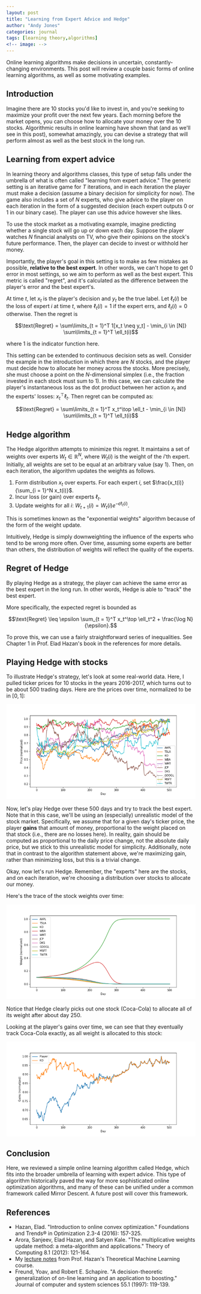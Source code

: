 ```yaml
---
layout: post
title: "Learning from Expert Advice and Hedge"
author: "Andy Jones"
categories: journal
tags: [learning theory,algorithms]
<!-- image: -->
---
```



Online learning algorithms make decisions in uncertain, constantly-changing environments. This post will review a couple basic forms of online learning algorithms, as well as some motivating examples.

## Introduction

Imagine there are 10 stocks you'd like to invest in, and you're seeking to maximize your profit over the next few years. Each morning before the market opens, you can choose how to allocate your money over the 10 stocks. Algorithmic results in online learning have shown that (and as we'll see in this post), somewhat amazingly, you can devise a strategy that will perform almost as well as the best stock in the long run.

## Learning from expert advice

In learning theory and algorithms classes, this type of setup falls under the umbrella of what is often called "learning from expert advice." The generic setting is an iterative game for $T$ iterations, and in each iteration the player must make a decision (assume a binary decision for simplicity for now). The game also includes a set of $N$ experts, who give advice to the player on each iteration in the form of a suggested decision (each expert outputs $0$ or $1$ in our binary case). The player can use this advice however she likes. 

To use the stock market as a motivating example, imagine predicting whether a single stock will go up or down each day. Suppose the player watches $N$ financial analysts on TV, who give their opinions on the stock's future performance. Then, the player can decide to invest or withhold her money.

Importantly, the player's goal in this setting is to make as few mistakes as possible, **relative to the best expert**. In other words, we can't hope to get $0$ error in most settings, so we aim to perform as well as the best expert. This metric is called "regret", and it's calculated as the difference between the player's error and the best expert's. 

At time $t$, let $x_t$ is the player's decision and $y_t$ be the true label. Let $\ell_t(i)$ be the loss of expert $i$ at time $t$, where $\ell_t(i) = 1$ if the expert errs, and $\ell_t(i) = 0$ otherwise. Then the regret is

$$\text{Regret} = \sum\limits_{t = 1}^T 1[x_t \neq y_t] - \min_{i \in [N]} \sum\limits_{t = 1}^T \ell_t(i)$$

where $1$ is the indicator function here.

This setting can be extended to continuous decision sets as well. Consider the example in the introduction in which there are $N$ stocks, and the player must decide how to allocate her money across the stocks. More precisely, she must choose a point on the $N$-dimensional simplex (i.e., the fraction invested in each stock must sum to $1$). In this case, we can calculate the player's instantaneous loss as the dot product between her action $x_t$ and the experts' losses: $x_t^\top \ell_t$. Then regret can be computed as:

$$\text{Regret} = \sum\limits_{t = 1}^T x_t^\top \ell_t - \min_{i \in [N]} \sum\limits_{t = 1}^T \ell_t(i)$$

## Hedge algorithm

The Hedge algorithm attempts to minimize this regret. It maintains a set of weights over experts $W_t \in \mathbb{R}^N$, where $W_t(i)$ is the weight of the $i$'th expert. Initially, all weights are set to be equal at an arbitrary value (say $1$). Then, on each iteration, the algorithm updates the weights as follows.

1. Form distribution $x_t$ over experts. For each expert $i$, set $\frac{x_t(i)}{\sum_{i = 1}^N x_t(i)}$.
2. Incur loss (or gain) over experts $\ell_t$.
3. Update weights for all $i$: $W_{t+1}(i) = W_t(i) e^{-\epsilon \ell_t(i)}$.

This is sometimes known as the "exponential weights" algorithm because of the form of the weight update.

Intuitively, Hedge is simply downweighting the influence of the experts who tend to be wrong more often. Over time, assuming some experts are better than others, the distribution of weights will reflect the quality of the experts.

## Regret of Hedge

By playing Hedge as a strategy, the player can achieve the same error as the best expert in the long run. In other words, Hedge is able to "track" the best expert.

More specifically, the expected regret is bounded as

$$\text{Regret} \leq \epsilon \sum_{t = 1}^T x_t^\top \ell_t^2 + \frac{\log N}{\epsilon}.$$

To prove this, we can use a fairly straightforward series of inequalities. See Chapter 1 in Prof. Elad Hazan's book in the references for more details.

## Playing Hedge with stocks

To illustrate Hedge's strategy, let's look at some real-world data. Here, I pulled ticker prices for 10 stocks in the years 2016-2017, which turns out to be about 500 trading days. Here are the prices over time, normalized to be in $[0, 1]$:

![stocks](/assets/stocks.png)

Now, let's play Hedge over these $500$ days and try to track the best expert. Note that in this case, we'll be using an (especially) unrealistic model of the stock market. Specifically, we assume that for a given day's ticker price, the player **gains** that amount of money, proportional to the weight placed on that stock (i.e., there are no losses here). In reality, gain should be computed as proportional to the daily price change, not the absolute daily price, but we stick to this unrealistic model for simplicity. Additionally, note that in contrast to the algorithm statement above, we're maximizing gain, rather than minimizing loss, but this is a trivial change. 

Okay, now let's run Hedge. Remember, the "experts" here are the stocks, and on each iteration, we're choosing a distribution over stocks to allocate our money.

Here's the trace of the stock weights over time:

![weights](/assets/weight_trace.png)

Notice that Hedge clearly picks out one stock (Coca-Cola) to allocate all of its weight after about day 250. 

Looking at the player's gains over time, we can see that they eventually track Coca-Cola exactly, as all weight is allocated to this stock:

![gains](/assets/gains_trace.png)


## Conclusion

Here, we reviewed a simple online learning algorithm called Hedge, which fits into the broader umbrella of learning with expert advice. This type of algorithm historically paved the way for more sophisticated online optimization algorithms, and many of these can be unified under a common framework called Mirror Descent. A future post will cover this framework.

## References

- Hazan, Elad. "Introduction to online convex optimization." Foundations and Trends® in Optimization 2.3-4 (2016): 157-325.
- Arora, Sanjeev, Elad Hazan, and Satyen Kale. "The multiplicative weights update method: a meta-algorithm and applications." Theory of Computing 8.1 (2012): 121-164.
- My [lecture notes](https://drive.google.com/file/d/1k9yRZTaKbbDSFqrUJ5dwEkUKOhjFiJ_J/view) from Prof. Hazan's Theoretical Machine Learning course.
- Freund, Yoav, and Robert E. Schapire. "A decision-theoretic generalization of on-line learning and an application to boosting." Journal of computer and system sciences 55.1 (1997): 119-139.


